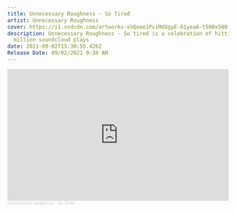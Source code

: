 ```yaml
---
title: Unnecessary Roughness - So Tired
artist: Unnecessary Roughness
cover: https://i1.sndcdn.com/artworks-shQoee1PviMdXgyE-81yeaA-t500x500.jpg
description: Unnecessary Roughness - So tired is a celebration of hitting one
  million soundcloud plays
date: 2021-09-02T15:30:55.426Z
Release Date: 09/02/2021 9:30 AM
---
```

<iframe width="100%" height="300" scrolling="no" frameborder="no" allow="autoplay" src="https://w.soundcloud.com/player/?url=https%3A//api.soundcloud.com/tracks/1109311813&color=%230dfcfc&auto_play=false&hide_related=false&show_comments=true&show_user=true&show_reposts=false&show_teaser=true&visual=true"></iframe><div style="font-size: 10px; color: #cccccc;line-break: anywhere;word-break: normal;overflow: hidden;white-space: nowrap;text-overflow: ellipsis; font-family: Interstate,Lucida Grande,Lucida Sans Unicode,Lucida Sans,Garuda,Verdana,Tahoma,sans-serif;font-weight: 100;"><a href="https://soundcloud.com/unnecessary-roughness-yyc" title="unnecessary roughness" target="_blank" style="color: #cccccc; text-decoration: none;">unnecessary roughness</a> · <a href="https://soundcloud.com/unnecessary-roughness-yyc/so-tired" title="So Tired" target="_blank" style="color: #cccccc; text-decoration: none;">So Tired</a></div>